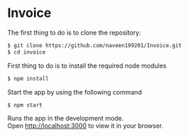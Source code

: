 # Invoice

The first thing to do is to clone the repository:
```sh
$ git clone https://github.com/naveen199201/Invoice.git
$ cd invoice
```
First thing to do is to install the required node modules
```sh
$ npm install
```
Start the app by using the following command
```sh
$ npm start
```
Runs the app in the development mode.\
Open [http://localhost:3000](http://localhost:3000) to view it in your browser.
